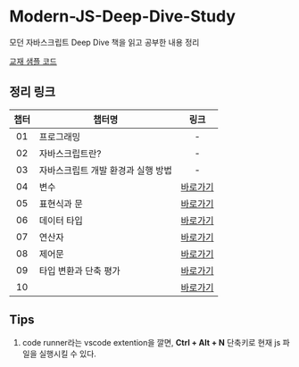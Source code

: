 # Modern-JS-Deep-Dive-Study

모던 자바스크립트 Deep Dive 책을 읽고 공부한 내용 정리

[교재 샘플 코드](https://github.com/wikibook/mjs/tree/master)

## 정리 링크

| 챕터 | 챕터명                             |                                                                                               링크                                                                                                |
| :--: | ---------------------------------- | :-----------------------------------------------------------------------------------------------------------------------------------------------------------------------------------------------: |
|  01  | 프로그래밍                         |                                                                                                 -                                                                                                 |
|  02  | 자바스크립트란?                    |                                                                                                 -                                                                                                 |
|  03  | 자바스크립트 개발 환경과 실행 방법 |                                                                                                 -                                                                                                 |
|  04  | 변수                               |                                     [바로가기](https://github.com/dooli1971039/Modern-JS-Deep-Dive-Study/blob/main/Chap%2004.%20%EB%B3%80%EC%88%98/README.md)                                     |
|  05  | 표현식과 문                        |                      [바로가기](https://github.com/dooli1971039/Modern-JS-Deep-Dive-Study/blob/main/Chap%2005.%20%ED%91%9C%ED%98%84%EC%8B%9D%EA%B3%BC%20%EB%AC%B8/README.md)                      |
|  06  | 데이터 타입                        |                      [바로가기](https://github.com/dooli1971039/Modern-JS-Deep-Dive-Study/blob/main/Chap%2006.%20%EB%8D%B0%EC%9D%B4%ED%84%B0%20%ED%83%80%EC%9E%85/README.md)                      |
|  07  | 연산자                             |                                [바로가기](https://github.com/dooli1971039/Modern-JS-Deep-Dive-Study/blob/main/Chap%2007.%20%EC%97%B0%EC%82%B0%EC%9E%90/README.md)                                 |
|  08  | 제어문                             |                                [바로가기](https://github.com/dooli1971039/Modern-JS-Deep-Dive-Study/blob/main/Chap%2008.%20%EC%A0%9C%EC%96%B4%EB%AC%B8/README.md)                                 |
|  09  | 타입 변환과 단축 평가              | [바로가기](https://github.com/dooli1971039/Modern-JS-Deep-Dive-Study/blob/main/Chap%2009.%20%ED%83%80%EC%9E%85%20%EB%B3%80%ED%99%98%EA%B3%BC%20%EB%8B%A8%EC%B6%95%20%ED%8F%89%EA%B0%80/README.md) |
|  10  |                                    |                                                                                           [바로가기]()                                                                                            |

## Tips

1. code runner라는 vscode extention을 깔면, **Ctrl + Alt + N** 단축키로 현재 js 파일을 실행시킬 수 있다.
